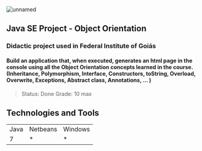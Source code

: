 ![unnamed](https://user-images.githubusercontent.com/37045332/125005990-75d85d80-e033-11eb-81e7-7835a9703b76.png)


## Java SE Project - Object Orientation
### Didactic project used in Federal Institute of Goiás
#### Build an application that, when executed, generates an html page in the console using all the Object Orientation concepts learned in the course. (Inheritance, Polymorphism, Interface, Constructors, toString, Overload, Overwrite, Exceptions, Abstract class, Annotations, ... )
> Status: Done 
> Grade: 10 max

## Technologies and Tools
<table>
  <tr> 
    <td>Java</td>
    <td>Netbeans</td>
    <td>Windows</td>
  </tr>
  <tr> 
    <td>7</td>
    <td>*</td>
    <td>*</td>
  </tr>
</table>

